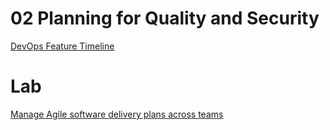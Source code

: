 # 02 Planning for Quality and Security

[DevOps Feature Timeline](https://docs.microsoft.com/en-us/azure/devops/release-notes/features-timeline)

# Lab

[Manage Agile software delivery plans across teams](https://docs.microsoft.com/en-us/learn/modules/manage-delivery-plans/)
